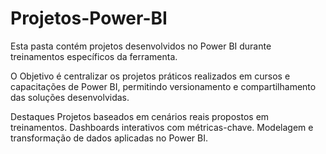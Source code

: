 # Projetos-Power-BI
Esta pasta contém projetos desenvolvidos no Power BI durante treinamentos específicos da ferramenta.

O Objetivo é centralizar os projetos práticos realizados em cursos e capacitações de Power BI, permitindo versionamento e compartilhamento das soluções desenvolvidas.

Destaques 
Projetos baseados em cenários reais propostos em treinamentos.
Dashboards interativos com métricas-chave.
Modelagem e transformação de dados aplicadas no Power BI.
